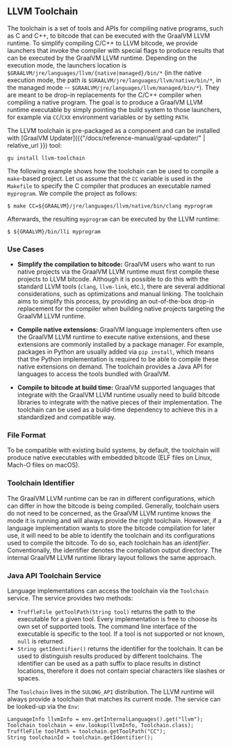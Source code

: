 ## LLVM Toolchain

The toolchain is a set of tools and APIs for compiling native programs, such as
C and C++, to bitcode that can be executed with the GraalVM LLVM runtime. To
simplify compiling C/C++ to LLVM bitcode, we provide launchers that invoke the
compiler with special flags to produce results that can be executed by the
GraalVM LLVM runtime. Depending on the execution mode, the launchers location is
`$GRAALVM/jre/languages/llvm/{native|managed}/bin/*` (in the native execution
mode, the path is `$GRAALVM/jre/languages/llvm/native/bin/*`, in the managed
mode -- `$GRAALVM/jre/languages/llvm/managed/bin/*`). They are meant to be
drop-in replacements for the C/C++ compiler when compiling a native program. The
goal is to produce a GraalVM LLVM runtime executable by simply pointing the
build system to those launchers, for example via `CC`/`CXX` environment
variables or by setting `PATH`.

The LLVM toolchain is pre-packaged as a component and can be installed with [GraalVM Updater]({{"/docs/reference-manual/graal-updater/" | relative_url }}) tool:
```
gu install llvm-toolchain
```

The following example shows how the toolchain can be used to compile a `make`-based project.
Let us assume that the `CC` variable is used in the `Makefile` to specify the C
compiler that produces an executable named `myprogram`.
We compile the project as follows:
```
$ make CC=${GRAALVM}/jre/languages/llvm/native/bin/clang myprogram
```
Afterwards, the resulting `myprogram` can be executed by the LLVM runtime:
```
$ ${GRAALVM}/bin/lli myprogram
```

### Use Cases
* **Simplify the compilation to bitcode:** GraalVM users who want to run native projects via the GraalVM LLVM runtime must
first compile these projects to LLVM bitcode. Although it is possible to do this
with the standard LLVM tools (`clang`, `llvm-link`, etc.), there are several
additional considerations, such as optimizations and manual linking. The
toolchain aims to simplify this process, by providing an out-of-the-box drop-in
replacement for the compiler when building native projects targeting the GraalVM
LLVM runtime.

* **Compile native extensions:** GraalVM language implementers often use the GraalVM LLVM runtime to execute
 native extensions, and these extensions are commonly installed by a package
 manager. For example, packages in Python are usually added via `pip install`,
 which means that the Python implementation is required to be able to compile
 these native extensions on demand. The toolchain provides a Java API for
 languages to access the tools bundled with GraalVM.

* **Compile to bitcode at build time:** GraalVM supported languages that integrate with the GraalVM LLVM runtime usually need to build bitcode libraries to integrate with the native pieces of their
implementation. The toolchain can be used as a build-time dependency to achieve
this in a standardized and compatible way.

### File Format
To be compatible with existing build systems, by default, the toolchain will
produce native executables with embedded bitcode (ELF files on Linux, Mach-O
files on macOS).

### Toolchain Identifier
The GraalVM LLVM runtime can be ran in different configurations, which can
differ in how the bitcode is being compiled. Generally, toolchain users do not
need to be concerned, as the GraalVM LLVM runtime knows the mode it is running
and will always provide the right toolchain. However, if a language
implementation wants to store the bitcode compilation for later use, it will
need to be able to identify the toolchain and its configurations used to compile
the bitcode. To do so, each toolchain has an _identifier_. Conventionally, the
identifier denotes the compilation output directory. The internal GraalVM LLVM
runtime library layout follows the same approach.

### Java API Toolchain Service
Language implementations can access the toolchain via the `Toolchain` service. The service provides two methods:

- `TruffleFile getToolPath(String tool)` returns the path to the executable for a
given tool. Every implementation is free to choose its own set of supported
tools. The command line interface of the executable is specific to the tool. If
a tool is not supported or not known, `null` is returned.
- `String getIdentifier()` returns the identifier for the toolchain. It can be
used to distinguish results produced by different toolchains. The identifier can
be used as a path suffix to place results in distinct locations, therefore it
does not contain special characters like slashes or spaces.

The `Toolchain` lives in the `SULONG_API` distribution. The LLVM runtime will
always provide a toolchain that matches its current mode. The service can be
looked-up via the `Env`:
```
LanguageInfo llvmInfo = env.getInternalLanguages().get("llvm");
Toolchain toolchain = env.lookup(llvmInfo, Toolchain.class);
TruffleFile toolPath = toolchain.getToolPath("CC");
String toolchainId = toolchain.getIdentifier();
```
